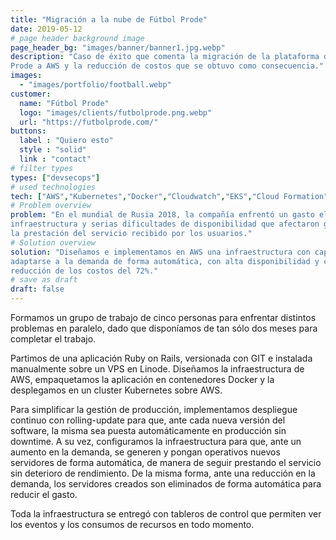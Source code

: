 ```yaml
---
title: "Migración a la nube de Fútbol Prode"
date: 2019-05-12
# page header background image
page_header_bg: "images/banner/banner1.jpg.webp"
description: "Caso de éxito que comenta la migración de la plataforma de Fútbol
Prode a AWS y la reducción de costos que se obtuvo como consecuencia."
images: 
  - "images/portfolio/football.webp"
customer:
  name: "Fútbol Prode"
  logo: "images/clients/futbolprode.png.webp"
  url: "https://futbolprode.com/"
buttons:
  label : "Quiero esto"
  style : "solid"
  link : "contact"
# filter types
types: ["devsecops"]
# used technologies
tech: ["AWS","Kubernetes","Docker","Cloudwatch","EKS","Cloud Formation"]
# Problem overview
problem: "En el mundial de Rusia 2018, la compañía enfrentó un gasto elevado en
infraestructura y serias dificultades de disponibilidad que afectaron gravemente
la prestación del servicio recibido por los usuarios."
# Solution overview
solution: "Diseñamos e implementamos en AWS una infraestructura con capacidad de
adaptarse a la demanda de forma automática, con alta disponibilidad y con una
reducción de los costos del 72%."
# save as draft
draft: false
---
```


Formamos un grupo de trabajo de cinco personas para enfrentar distintos
problemas en paralelo, dado que disponíamos de tan sólo dos meses para completar
el trabajo.

Partimos de una aplicación Ruby on Rails, versionada con GIT e instalada
manualmente sobre un VPS en Linode. Diseñamos la infraestructura de AWS,
empaquetamos la aplicación en contenedores Docker y la desplegamos en un cluster
Kubernetes sobre AWS.

Para simplificar la gestión de producción, implementamos despliegue continuo con
rolling-update para que, ante cada nueva versión del software, la misma sea
puesta automáticamente en producción sin downtime. A su vez, configuramos la
infraestructura para que, ante un aumento en la demanda, se generen y pongan
operativos nuevos servidores de forma automática, de manera de seguir prestando
el servicio sin deterioro de rendimiento. De la misma forma, ante una reducción
en la demanda, los servidores creados son eliminados de forma automática para
reducir el gasto.

Toda la infraestructura se entregó con tableros de control que permiten ver los
eventos y los consumos de recursos en todo momento.
